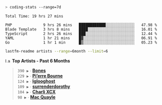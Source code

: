 ```zsh
> coding-stats --range=7d
```

<!--START_SECTION:waka-->

```text
Total Time: 19 hrs 27 mins

PHP              9 hrs 26 mins   ████████████░░░░░░░░░░░░░   47.98 %
Blade Template   3 hrs 8 mins    ████░░░░░░░░░░░░░░░░░░░░░   16.01 %
TypeScript       2 hrs 26 mins   ███░░░░░░░░░░░░░░░░░░░░░░   12.44 %
YAML             1 hr 21 mins    █▓░░░░░░░░░░░░░░░░░░░░░░░   06.91 %
Go               1 hr 1 min      █▒░░░░░░░░░░░░░░░░░░░░░░░   05.23 %
```

<!--END_SECTION:waka-->

```zsh
lastfm-readme artists --range=6month --limit=6
```

<!--START_LASTFM_ARTISTS:{"period": "6month", "rows": 6}-->
<a href="https://last.fm" target="_blank"><img src="https://user-images.githubusercontent.com/17434202/215290617-e793598d-d7c9-428f-9975-156db1ba89cc.svg" alt="Last.fm Logo" width="18" height="13"/></a> **Top Artists - Past 6 Months**

> `390 ▶️` ∙ **[Bones](https://www.last.fm/music/Bones)**<br/>
> `229 ▶️` ∙ **[Pi’erre Bourne](https://www.last.fm/music/Pi%E2%80%99erre+Bourne)**<br/>
> `124 ▶️` ∙ **[Iglooghost](https://www.last.fm/music/Iglooghost)**<br/>
> `109 ▶️` ∙ **[surrenderdorothy](https://www.last.fm/music/surrenderdorothy)**<br/>
> `104 ▶️` ∙ **[Charli XCX](https://www.last.fm/music/Charli+XCX)**<br/>
> `98 ▶️` ∙ **[Mac Quayle](https://www.last.fm/music/Mac+Quayle)**<br/>
<!--END_LASTFM_ARTISTS-->
